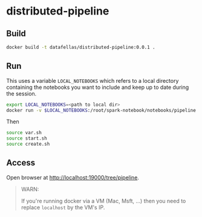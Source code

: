# distributed-pipeline

## Build
```bash
docker build -t datafellas/distributed-pipeline:0.0.1 .
```

## Run
This uses a variable `LOCAL_NOTEBOOKS` which refers to a local directory containing the notebooks you want to include and keep up to date during the session.


```bash
export LOCAL_NOTEBOOKS=<path to local dir>
docker run -v $LOCAL_NOTEBOOKS:/root/spark-notebook/notebooks/pipeline --rm -it -m 8g -p 19000:9000 -p 14040:4040 -p 14041:14041 -p 14042:4042 -p 14043:14043 datafellas/distributed-pipeline:0.0.1 bash
```

Then
```bash
source var.sh
source start.sh
source create.sh
```

## Access
Open browser at [http://localhost:19000/tree/pipeline](http://localhost:19000/tree/pipeline).

> WARN:
> 
> If you're running docker via a VM (Mac, Msft, ...) then you need to replace `localhost` by the VM's IP.


